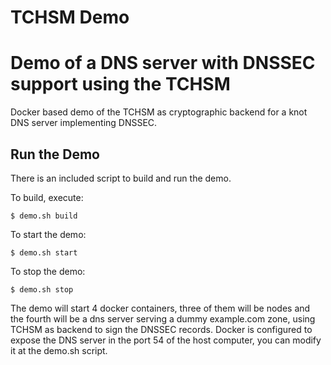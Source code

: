 # TCHSM Demo

# Demo of a DNS server with DNSSEC support using the TCHSM
Docker based demo of the TCHSM as cryptographic backend for a knot DNS server implementing DNSSEC.

## Run the Demo

There is an included script to build and run the demo.

To build, execute:
```shell
$ demo.sh build
```

To start the demo:
```shell
$ demo.sh start
```

To stop the demo:
```shell
$ demo.sh stop
```

The demo will start 4 docker containers, three of them will be nodes and the fourth will be a dns server serving a dummy example.com zone, using TCHSM as backend to sign the DNSSEC records. Docker is configured to expose the DNS server in the port 54 of the host computer, you can modify it at the demo.sh script.
